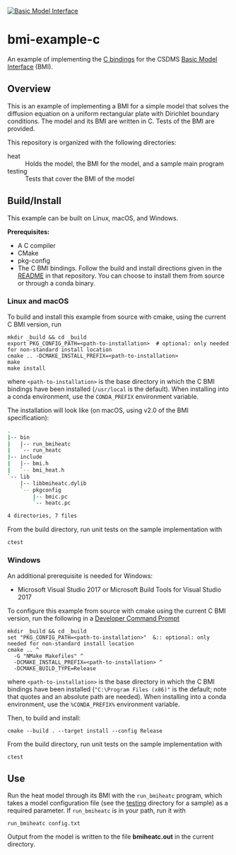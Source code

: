 [![Basic Model Interface](https://img.shields.io/badge/CSDMS-Basic%20Model%20Interface-green.svg)](https://bmi.readthedocs.io/)

# bmi-example-c

An example of implementing the
[C bindings](https://github.com/csdms/bmi-c)
for the CSDMS
[Basic Model Interface](https://bmi-spec.readthedocs.io) (BMI).


## Overview

This is an example of implementing a BMI for a simple model
that solves the diffusion equation
on a uniform rectangular plate
with Dirichlet boundary conditions.
The model and its BMI are written in C.
Tests of the BMI are provided.

This repository is organized with the following directories:

<dl>
    <dt>heat</dt>
	<dd>Holds the model, the BMI for the model, and a sample main program</dd>
	<dt>testing</dt>
	<dd>Tests that cover the BMI of the model</dd>
</dl>

## Build/Install

This example can be built on Linux, macOS, and Windows.

**Prerequisites:**
* A C compiler
* CMake
* pkg-config
* The C BMI bindings. Follow the build and install directions
  given in the
  [README](https://github.com/csdms/bmi-c/blob/master/README.md)
  in that repository. You can choose to install them from source or
  through a conda binary.

### Linux and macOS

To build and install this example from source with cmake,
using the current C BMI version, run

    mkdir _build && cd _build
    export PKG_CONFIG_PATH=<path-to-installation>  # optional: only needed for non-standard install location
    cmake .. -DCMAKE_INSTALL_PREFIX=<path-to-installation>
    make
    make install

where `<path-to-installation>` is the base directory
in which the C BMI bindings have been installed
(`/usr/local` is the default).
When installing into a conda environment,
use the `CONDA_PREFIX` environment variable.

The installation will look like
(on macOS, using v2.0 of the BMI specification):

```bash
.
|-- bin
|   |-- run_bmiheatc
|   `-- run_heatc
|-- include
|   |-- bmi.h
|   `-- bmi_heat.h
`-- lib
    |-- libbmiheatc.dylib
    `-- pkgconfig
        |-- bmic.pc
        `-- heatc.pc

4 directories, 7 files
```

From the build directory,
run unit tests on the sample implementation with

    ctest

### Windows

An additional prerequisite is needed for Windows:

* Microsoft Visual Studio 2017 or Microsoft Build Tools for Visual Studio 2017

To configure this example from source with cmake
using the current C BMI version,
run the following in a [Developer Command Prompt](https://docs.microsoft.com/en-us/dotnet/framework/tools/developer-command-prompt-for-vs)

    mkdir _build && cd _build
    set "PKG_CONFIG_PATH=<path-to-installation>"  &:: optional: only needed for non-standard install location
    cmake .. ^
	  -G "NMake Makefiles" ^
	  -DCMAKE_INSTALL_PREFIX=<path-to-installation> ^
	  -DCMAKE_BUILD_TYPE=Release

where `<path-to-installation>` is the base directory
in which the C BMI bindings have been installed
(`"C:\Program Files (x86)"` is the default;
note that quotes and an absolute path are needed).
When installing into a conda environment,
use the `%CONDA_PREFIX%` environment variable.

Then, to build and install:

	cmake --build . --target install --config Release

From the build directory,
run unit tests on the sample implementation with

    ctest


## Use

Run the heat model through its BMI with the `run_bmiheatc` program,
which takes a model configuration file
(see the [testing](./testing) directory for a sample)
as a required parameter.
If `run_bmiheatc` is in your path, run it with

    run_bmiheatc config.txt

Output from the model is written to the file **bmiheatc.out**
in the current directory.
